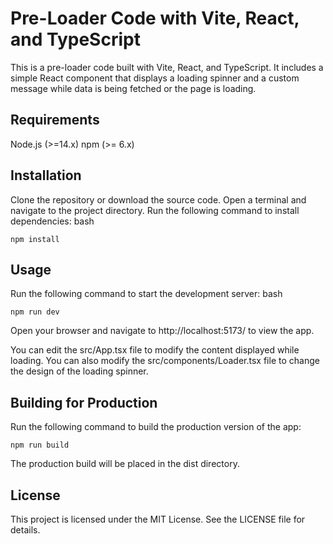 # Pre-Loader Code with Vite, React, and TypeScript

This is a pre-loader code built with Vite, React, and TypeScript. It includes a simple React component that displays a loading spinner and a custom message while data is being fetched or the page is loading.

## Requirements

Node.js (>=14.x)
npm (>= 6.x)

## Installation

Clone the repository or download the source code.
Open a terminal and navigate to the project directory.
Run the following command to install dependencies:
bash

`npm install`

## Usage

Run the following command to start the development server:
bash

`npm run dev`

Open your browser and navigate to http://localhost:5173/ to view the app.

You can edit the src/App.tsx file to modify the content displayed while loading. You can also modify the src/components/Loader.tsx file to change the design of the loading spinner.

## Building for Production

Run the following command to build the production version of the app:

`npm run build`

The production build will be placed in the dist directory.

## License

This project is licensed under the MIT License. See the LICENSE file for details.
